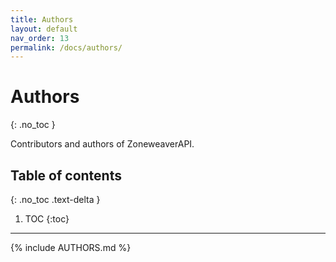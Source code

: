 ```yaml
---
title: Authors
layout: default
nav_order: 13
permalink: /docs/authors/
---
```


# Authors
{: .no_toc }

Contributors and authors of ZoneweaverAPI.

## Table of contents
{: .no_toc .text-delta }

1. TOC
{:toc}

---

{% include AUTHORS.md %}
